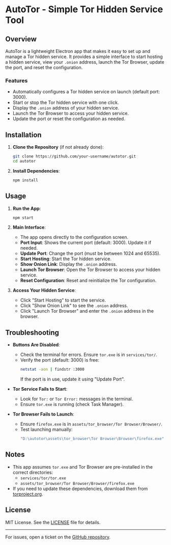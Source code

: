 # AutoTor - Simple Tor Hidden Service Tool

## Overview

AutoTor is a lightweight Electron app that makes it easy to set up and manage a Tor hidden service. It provides a simple interface to start hosting a hidden service, view your `.onion` address, launch the Tor Browser, update the port, and reset the configuration.

### Features
- Automatically configures a Tor hidden service on launch (default port: 3000).
- Start or stop the Tor hidden service with one click.
- Display the `.onion` address of your hidden service.
- Launch the Tor Browser to access your hidden service.
- Update the port or reset the configuration as needed.

## Installation

1. **Clone the Repository** (if not already done):
   ```bash
   git clone https://github.com/your-username/autotor.git
   cd autotor
   ```

2. **Install Dependencies**:
   ```bash
   npm install
   ```

## Usage

1. **Run the App**:
   ```bash
   npm start
   ```

2. **Main Interface**:
   - The app opens directly to the configuration screen.
   - **Port Input**: Shows the current port (default: 3000). Update it if needed.
   - **Update Port**: Change the port (must be between 1024 and 65535).
   - **Start Hosting**: Start the Tor hidden service.
   - **Show Onion Link**: Display the `.onion` address.
   - **Launch Tor Browser**: Open the Tor Browser to access your hidden service.
   - **Reset Configuration**: Reset and reinitialize the Tor configuration.

3. **Access Your Hidden Service**:
   - Click "Start Hosting" to start the service.
   - Click "Show Onion Link" to see the `.onion` address.
   - Click "Launch Tor Browser" and enter the `.onion` address in the browser.

## Troubleshooting

- **Buttons Are Disabled**:
  - Check the terminal for errors. Ensure `tor.exe` is in `services/tor/`.
  - Verify the port (default: 3000) is free:
    ```bash
    netstat -aon | findstr :3000
    ```
    If the port is in use, update it using "Update Port".

- **Tor Service Fails to Start**:
  - Look for `Tor:` or `Tor Error:` messages in the terminal.
  - Ensure `tor.exe` is running (check Task Manager).

- **Tor Browser Fails to Launch**:
  - Ensure `firefox.exe` is in `assets/tor_browser/Tor Browser/Browser/`.
  - Test launching manually:
    ```bash
    "D:\autotor\assets\tor_browser\Tor Browser\Browser\firefox.exe"
    ```

## Notes

- This app assumes `tor.exe` and Tor Browser are pre-installed in the correct directories:
  - `services/tor/tor.exe`
  - `assets/tor_browser/Tor Browser/Browser/firefox.exe`
- If you need to update these dependencies, download them from [torproject.org](https://www.torproject.org/download/).

## License

MIT License. See the [LICENSE](LICENSE) file for details.

---

For issues, open a ticket on the [GitHub repository](https://github.com/your-username/autotor/issues).